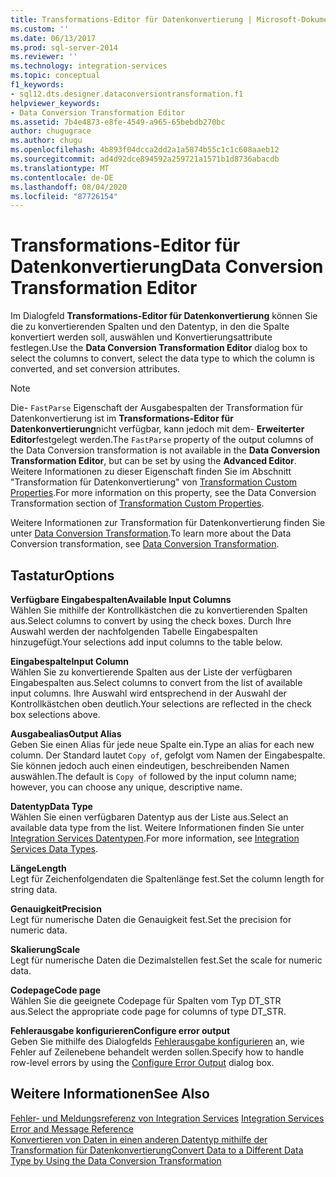 ```yaml
---
title: Transformations-Editor für Datenkonvertierung | Microsoft-Dokumentation
ms.custom: ''
ms.date: 06/13/2017
ms.prod: sql-server-2014
ms.reviewer: ''
ms.technology: integration-services
ms.topic: conceptual
f1_keywords:
- sql12.dts.designer.dataconversiontransformation.f1
helpviewer_keywords:
- Data Conversion Transformation Editor
ms.assetid: 7b4e4873-e8fe-4549-a965-65bebdb270bc
author: chugugrace
ms.author: chugu
ms.openlocfilehash: 4b893f04dcca2dd2a1a5874b55c1c1c608aaeb12
ms.sourcegitcommit: ad4d92dce894592a259721a1571b1d8736abacdb
ms.translationtype: MT
ms.contentlocale: de-DE
ms.lasthandoff: 08/04/2020
ms.locfileid: "87726154"
---
```

# <a name="data-conversion-transformation-editor"></a><span data-ttu-id="7f16e-102">Transformations-Editor für Datenkonvertierung</span><span class="sxs-lookup"><span data-stu-id="7f16e-102">Data Conversion Transformation Editor</span></span>
  <span data-ttu-id="7f16e-103">Im Dialogfeld **Transformations-Editor für Datenkonvertierung** können Sie die zu konvertierenden Spalten und den Datentyp, in den die Spalte konvertiert werden soll, auswählen und Konvertierungsattribute festlegen.</span><span class="sxs-lookup"><span data-stu-id="7f16e-103">Use the **Data Conversion Transformation Editor** dialog box to select the columns to convert, select the data type to which the column is converted, and set conversion attributes.</span></span>  
  
> [!NOTE]  
>  <span data-ttu-id="7f16e-104">Die- `FastParse` Eigenschaft der Ausgabespalten der Transformation für Datenkonvertierung ist im **Transformations-Editor für Datenkonvertierung**nicht verfügbar, kann jedoch mit dem- **Erweiterter Editor**festgelegt werden.</span><span class="sxs-lookup"><span data-stu-id="7f16e-104">The `FastParse` property of the output columns of the Data Conversion transformation is not available in the **Data Conversion Transformation Editor**, but can be set by using the **Advanced Editor**.</span></span> <span data-ttu-id="7f16e-105">Weitere Informationen zu dieser Eigenschaft finden Sie im Abschnitt "Transformation für Datenkonvertierung" von [Transformation Custom Properties](data-flow/transformations/transformation-custom-properties.md).</span><span class="sxs-lookup"><span data-stu-id="7f16e-105">For more information on this property, see the Data Conversion Transformation section of [Transformation Custom Properties](data-flow/transformations/transformation-custom-properties.md).</span></span>  
  
 <span data-ttu-id="7f16e-106">Weitere Informationen zur Transformation für Datenkonvertierung finden Sie unter [Data Conversion Transformation](data-flow/transformations/data-conversion-transformation.md).</span><span class="sxs-lookup"><span data-stu-id="7f16e-106">To learn more about the Data Conversion transformation, see [Data Conversion Transformation](data-flow/transformations/data-conversion-transformation.md).</span></span>  
  
## <a name="options"></a><span data-ttu-id="7f16e-107">Tastatur</span><span class="sxs-lookup"><span data-stu-id="7f16e-107">Options</span></span>  
 <span data-ttu-id="7f16e-108">**Verfügbare Eingabespalten**</span><span class="sxs-lookup"><span data-stu-id="7f16e-108">**Available Input Columns**</span></span>  
 <span data-ttu-id="7f16e-109">Wählen Sie mithilfe der Kontrollkästchen die zu konvertierenden Spalten aus.</span><span class="sxs-lookup"><span data-stu-id="7f16e-109">Select columns to convert by using the check boxes.</span></span> <span data-ttu-id="7f16e-110">Durch Ihre Auswahl werden der nachfolgenden Tabelle Eingabespalten hinzugefügt.</span><span class="sxs-lookup"><span data-stu-id="7f16e-110">Your selections add input columns to the table below.</span></span>  
  
 <span data-ttu-id="7f16e-111">**Eingabespalte**</span><span class="sxs-lookup"><span data-stu-id="7f16e-111">**Input Column**</span></span>  
 <span data-ttu-id="7f16e-112">Wählen Sie zu konvertierende Spalten aus der Liste der verfügbaren Eingabespalten aus.</span><span class="sxs-lookup"><span data-stu-id="7f16e-112">Select columns to convert from the list of available input columns.</span></span> <span data-ttu-id="7f16e-113">Ihre Auswahl wird entsprechend in der Auswahl der Kontrollkästchen oben deutlich.</span><span class="sxs-lookup"><span data-stu-id="7f16e-113">Your selections are reflected in the check box selections above.</span></span>  
  
 <span data-ttu-id="7f16e-114">**Ausgabealias**</span><span class="sxs-lookup"><span data-stu-id="7f16e-114">**Output Alias**</span></span>  
 <span data-ttu-id="7f16e-115">Geben Sie einen Alias für jede neue Spalte ein.</span><span class="sxs-lookup"><span data-stu-id="7f16e-115">Type an alias for each new column.</span></span> <span data-ttu-id="7f16e-116">Der Standard lautet `Copy of`, gefolgt vom Namen der Eingabespalte. Sie können jedoch auch einen eindeutigen, beschreibenden Namen auswählen.</span><span class="sxs-lookup"><span data-stu-id="7f16e-116">The default is `Copy of` followed by the input column name; however, you can choose any unique, descriptive name.</span></span>  
  
 <span data-ttu-id="7f16e-117">**Datentyp**</span><span class="sxs-lookup"><span data-stu-id="7f16e-117">**Data Type**</span></span>  
 <span data-ttu-id="7f16e-118">Wählen Sie einen verfügbaren Datentyp aus der Liste aus.</span><span class="sxs-lookup"><span data-stu-id="7f16e-118">Select an available data type from the list.</span></span> <span data-ttu-id="7f16e-119">Weitere Informationen finden Sie unter [Integration Services Datentypen](data-flow/integration-services-data-types.md).</span><span class="sxs-lookup"><span data-stu-id="7f16e-119">For more information, see [Integration Services Data Types](data-flow/integration-services-data-types.md).</span></span>  
  
 <span data-ttu-id="7f16e-120">**Länge**</span><span class="sxs-lookup"><span data-stu-id="7f16e-120">**Length**</span></span>  
 <span data-ttu-id="7f16e-121">Legt für Zeichenfolgendaten die Spaltenlänge fest.</span><span class="sxs-lookup"><span data-stu-id="7f16e-121">Set the column length for string data.</span></span>  
  
 <span data-ttu-id="7f16e-122">**Genauigkeit**</span><span class="sxs-lookup"><span data-stu-id="7f16e-122">**Precision**</span></span>  
 <span data-ttu-id="7f16e-123">Legt für numerische Daten die Genauigkeit fest.</span><span class="sxs-lookup"><span data-stu-id="7f16e-123">Set the precision for numeric data.</span></span>  
  
 <span data-ttu-id="7f16e-124">**Skalierung**</span><span class="sxs-lookup"><span data-stu-id="7f16e-124">**Scale**</span></span>  
 <span data-ttu-id="7f16e-125">Legt für numerische Daten die Dezimalstellen fest.</span><span class="sxs-lookup"><span data-stu-id="7f16e-125">Set the scale for numeric data.</span></span>  
  
 <span data-ttu-id="7f16e-126">**Codepage**</span><span class="sxs-lookup"><span data-stu-id="7f16e-126">**Code page**</span></span>  
 <span data-ttu-id="7f16e-127">Wählen Sie die geeignete Codepage für Spalten vom Typ DT_STR aus.</span><span class="sxs-lookup"><span data-stu-id="7f16e-127">Select the appropriate code page for columns of type DT_STR.</span></span>  
  
 <span data-ttu-id="7f16e-128">**Fehlerausgabe konfigurieren**</span><span class="sxs-lookup"><span data-stu-id="7f16e-128">**Configure error output**</span></span>  
 <span data-ttu-id="7f16e-129">Geben Sie mithilfe des Dialogfelds [Fehlerausgabe konfigurieren](../../2014/integration-services/configure-error-output.md) an, wie Fehler auf Zeilenebene behandelt werden sollen.</span><span class="sxs-lookup"><span data-stu-id="7f16e-129">Specify how to handle row-level errors by using the [Configure Error Output](../../2014/integration-services/configure-error-output.md) dialog box.</span></span>  
  
## <a name="see-also"></a><span data-ttu-id="7f16e-130">Weitere Informationen</span><span class="sxs-lookup"><span data-stu-id="7f16e-130">See Also</span></span>  
 <span data-ttu-id="7f16e-131">[Fehler- und Meldungsreferenz von Integration Services](../../2014/integration-services/integration-services-error-and-message-reference.md) </span><span class="sxs-lookup"><span data-stu-id="7f16e-131">[Integration Services Error and Message Reference](../../2014/integration-services/integration-services-error-and-message-reference.md) </span></span>  
 [<span data-ttu-id="7f16e-132">Konvertieren von Daten in einen anderen Datentyp mithilfe der Transformation für Datenkonvertierung</span><span class="sxs-lookup"><span data-stu-id="7f16e-132">Convert Data to a Different Data Type by Using the Data Conversion Transformation</span></span>](data-flow/transformations/convert-data-type-by-using-data-conversion-transformation.md)  
  
  
